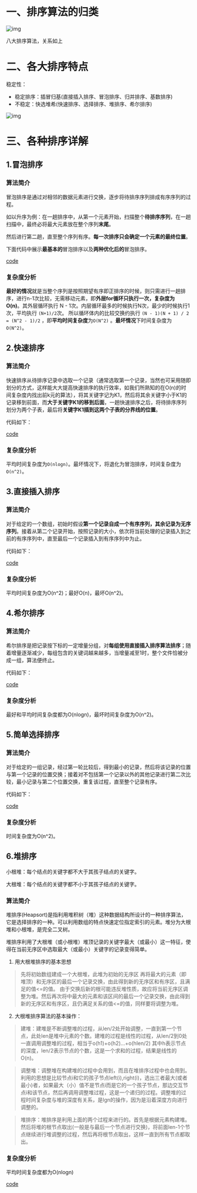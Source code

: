 # 一、排序算法的归类

![img](1156494-ab4cecff133d87b3.png)

八大排序算法，关系如上

# 二、各大排序特点

稳定性：

+ 稳定排序：插冒归基(直接插入排序、冒泡排序、归并排序、基数排序)
+ 不稳定：快选堆希(快速排序、选择排序、堆排序、希尔排序)

![img](20160326154410994.png) 

# 三、各种排序详解

## 1.冒泡排序

### 算法简介

冒泡排序是通过对相邻的数据元素进行交换，逐步将待排序序列排成有序序列的过程。

如以升序为例：在一趟排序中，从第一个元素开始，扫描整个**待排序序列**，在一趟扫描中，最终必将最大元素放在整个序列**末尾**。

然后进行第二趟，直至整个序列有序。**每一次排序只会确定一个元素的最终位置**。

下面代码中展示**最基本的**冒泡排序以及**两种优化后的**冒泡排序。

[code](./code/BubbleSort.java)

### 复杂度分析

**最好的情况**就是当整个序列是按照期望有序即正排序的时候，则只需进行一趟排序，进行n-1次比较，无需移动元素，即**外层for循环只执行一次，复杂度为O(n)**。其外层循环执行 N - 1次。内层循环最多的时候执行N次，最少的时候执行1次，平均执行 `(N+1)/2`次。 所以循环体内的比较交换约执行 `(N - 1)(N + 1) / 2 = (N^2 - 1)/2` ，即**平均时间复杂度**为`O(N^2)` 。**最坏情况**下时间复杂度为`O(N^2)`。

## 2.快速排序

### 算法简介

快速排序从待排序记录中选取一个记录（通常选取第一个记录，当然也可采用随即划分的方式，这样能大大提高快速排序的执行效率，如我们所熟知的在O(n)的时间复杂度内找出前k元的算法），将其关键字记为K1，然后将其余关键字小于K1的记录移到前面，而**大于关键字K1的移到后面**，一趟快速排序之后，将待排序序列划分为两个子表，最后将**关键字K1插到这两个子表的分界线的位置**。 

代码如下：

[code](./code/QuickSort.java)

### 复杂度分析

平均时间复杂度为`O(nlogn)`。最坏情况下，将退化为冒泡排序，时间复杂度为`O(n^2)`。

## 3.直接插入排序

### 算法简介

对于给定的一个数组，初始时假设**第一个记录自成一个有序序列，其余记录为无序序列**。接着从第二个记录开始，按照记录的大小，依次将当前处理的记录插入到之前的有序序列中，直至最后一个记录插入到有序序列中为止。

代码如下：

[code](./code/InsertSort.java)

### 复杂度分析

平均时间复杂度为O(n\^2)；最好O(n)，最坏O(n\^2)。

## 4.希尔排序

### 算法简介

希尔排序是把记录按下标的一定增量分组，对**每组使用直接插入排序算法排序**；随着增量逐渐减少，每组包含的关键词越来越多，当增量减至1时，整个文件恰被分成一组，算法便终止。

代码如下：

[code](./code/ShellSort.java)

### 复杂度分析

最好和平均时间复杂度都为O(nlogn)，最坏时间复杂度为O(n^2)。

## 5.简单选择排序

### 算法简介

对于给定的一组记录，经过第一轮比较后，得到最小的记录，然后将该记录的位置与第一个记录的位置交换；接着对不包括第一个记录以外的其他记录进行第二次比较，最小记录与第二个位置交换，重复该过程，直至整个记录有序。

代码如下：

[code](./code/SelectSort.java)

### 复杂度分析

时间复杂度为O(n^2)。

## 6.堆排序

小根堆：每个结点的关键字都不大于其孩子结点的关键字。 

大根堆：每个结点的关键字都不小于其孩子结点的关键字。 

### 算法简介

堆排序(Heapsort)是指利用堆积树（堆）这种数据结构所设计的一种排序算法，它是选择排序的一种。可以利用数组的特点快速定位指定索引的元素。堆分为大根堆和小根堆，是完全二叉树。

堆排序利用了大根堆（或小根堆）堆顶记录的关键字最大（或最小）这一特征，使得在当前无序区中选取最大（或最小）关键字的记录变得简单。

1. 用大根堆排序的基本思想 

> 先将初始数组建成一个大根堆，此堆为初始的无序区 
> 再将最大的元素（即堆顶）和无序区的最后一个记录交换，由此得到新的无序区和有序区，且满足的值<=的值。 
> 由于交换后新的根可能违反堆性质，故应将当前无序区调整为堆。然后再次将中最大的元素和该区间的最后一个记录交换，由此得到新的无序区和有序区，且仍满足关系的值<=的值，同样要将调整为堆。

2. 大根堆排序算法的基本操作： 

> 建堆：建堆是不断调整堆的过程，从len/2处开始调整，一直到第一个节点，此处len是堆中元素的个数。建堆的过程是线性的过程，从len/2到0处一直调用调整堆的过程，相当于o(h1)+o(h2)…+o(hlen/2) 其中h表示节点的深度，len/2表示节点的个数，这是一个求和的过程，结果是线性的O(n)。 

> 调整堆：调整堆在构建堆的过程中会用到，而且在堆排序过程中也会用到。利用的思想是比较节点i和它的孩子节点left(i),right(i)，选出三者最大(或者最小)者，如果最大（小）值不是节点i而是它的一个孩子节点，那边交互节点i和该节点，然后再调用调整堆过程，这是一个递归的过程。调整堆的过程时间复杂度与堆的深度有关系，是lgn的操作，因为是沿着深度方向进行调整的。

> 堆排序：堆排序是利用上面的两个过程来进行的。首先是根据元素构建堆。然后将堆的根节点取出(一般是与最后一个节点进行交换)，将前面len-1个节点继续进行堆调整的过程，然后再将根节点取出，这样一直到所有节点都取出。

### 复杂度分析

平均时间复杂度都为O(nlogn)

[code](./code/HeapSort.java)
